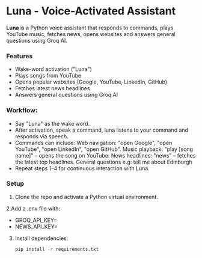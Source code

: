 # **Luna** - Voice-Activated Assistant

**Luna** is a Python voice assistant that responds to commands, plays YouTube music, fetches news, opens websites and answers general questions using Groq AI.  


### Features
- Wake-word activation ("Luna")
- Plays songs from YouTube
- Opens popular websites (Google, YouTube, LinkedIn, GitHub)
- Fetches latest news headlines
- Answers general questions using Groq AI


### Workflow:
- Say "Luna" as the wake word.
- After activation, speak a command, luna listens to your command and responds via speech.
- Commands can include:
    Web navigation: "open Google", "open YouTube", "open LinkedIn", "open GitHub".
    Music playback: "play [song name]" – opens the song on YouTube.
    News headlines: "news" – fetches the latest top headlines.
    General questions e.g: tell me about Edinburgh
- Repeat steps 1–4 for continuous interaction with Luna.


### Setup
1. Clone the repo and activate a Python virtual environment.

2.Add a .env file with:
- GROQ_API_KEY=<your-key>
- NEWS_API_KEY=<your-key>

3. Install dependencies:
   ```bash
   pip install -r requirements.txt
   ```

